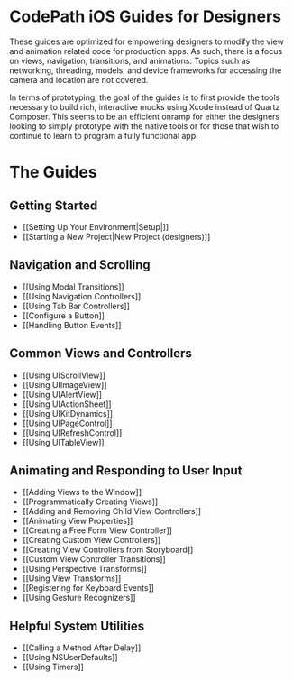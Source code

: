 # CodePath iOS Guides for Designers

These guides are optimized for empowering designers to modify the view and animation related code for production apps. As such, there is a focus on views, navigation, transitions, and animations. Topics such as networking, threading, models, and device frameworks for accessing the camera and location are not covered. 

In terms of prototyping, the goal of the guides is to first provide the tools necessary to build rich, interactive mocks using Xcode instead of Quartz Composer. This seems to be an efficient onramp for either the designers looking to simply prototype with the native tools or for those that wish to continue to learn to program a fully functional app.

# The Guides

## Getting Started

* [[Setting Up Your Environment|Setup|]]
* [[Starting a New Project|New Project (designers)]]

## Navigation and Scrolling
* [[Using Modal Transitions]]
* [[Using Navigation Controllers]]
* [[Using Tab Bar Controllers]]
* [[Configure a Button]]
* [[Handling Button Events]]

## Common Views and Controllers
* [[Using UIScrollView]]
* [[Using UIImageView]]
* [[Using UIAlertView]]
* [[Using UIActionSheet]]
* [[Using UIKitDynamics]]
* [[Using UIPageControl]]
* [[Using UIRefreshControl]]
* [[Using UITableView]]

## Animating and Responding to User Input
* [[Adding Views to the Window]]
* [[Programmatically Creating Views]]
* [[Adding and Removing Child View Controllers]]
* [[Animating View Properties]]
* [[Creating a Free Form View Controller]]
* [[Creating Custom View Controllers]]
* [[Creating View Controllers from Storyboard]]
* [[Custom View Controller Transitions]]
* [[Using Perspective Transforms]]
* [[Using View Transforms]]
* [[Registering for Keyboard Events]]
* [[Using Gesture Recognizers]]

## Helpful System Utilities
* [[Calling a Method After Delay]]
* [[Using NSUserDefaults]]
* [[Using Timers]]

